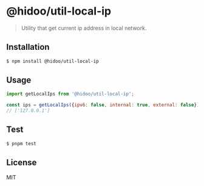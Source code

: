 # @hidoo/util-local-ip

> Utility that get current ip address in local network.

## Installation

```sh
$ npm install @hidoo/util-local-ip
```

## Usage

```js
import getLocalIps from '@hidoo/util-local-ip';

const ips = getLocalIps({ipv6: false, internal: true, external: false});
// ['127.0.0.1']
```

## Test

```sh
$ pnpm test
```

## License

MIT
